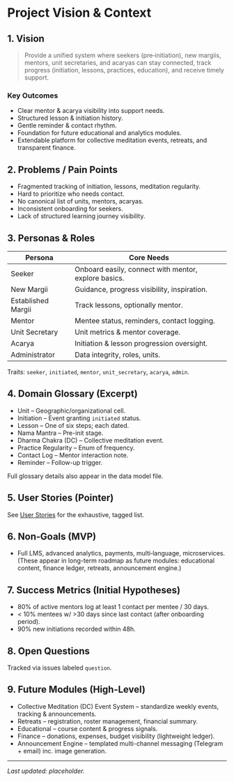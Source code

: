 # Project Vision & Context

## 1. Vision

> Provide a unified system where seekers (pre‑initiation), new margiis, mentors, unit secretaries, and acaryas can stay connected, track progress (initiation, lessons, practices, education), and receive timely support.

### Key Outcomes

- Clear mentor & acarya visibility into support needs.
- Structured lesson & initiation history.
- Gentle reminder & contact rhythm.
- Foundation for future educational and analytics modules.
- Extendable platform for collective meditation events, retreats, and transparent finance.

## 2. Problems / Pain Points

- Fragmented tracking of initiation, lessons, meditation regularity.
- Hard to prioritize who needs contact.
- No canonical list of units, mentors, acaryas.
- Inconsistent onboarding for seekers.
- Lack of structured learning journey visibility.

## 3. Personas & Roles

| Persona            | Core Needs                                           |
| ------------------ | ---------------------------------------------------- |
| Seeker             | Onboard easily, connect with mentor, explore basics. |
| New Margii         | Guidance, progress visibility, inspiration.          |
| Established Margii | Track lessons, optionally mentor.                    |
| Mentor             | Mentee status, reminders, contact logging.           |
| Unit Secretary     | Unit metrics & mentor coverage.                      |
| Acarya             | Initiation & lesson progression oversight.           |
| Administrator      | Data integrity, roles, units.                        |

Traits: `seeker`, `initiated`, `mentor`, `unit_secretary`, `acarya`, `admin`.

## 4. Domain Glossary (Excerpt)

- Unit – Geographic/organizational cell.
- Initiation – Event granting `initiated` status.
- Lesson – One of six steps; each dated.
- Nama Mantra – Pre-init stage.
- Dharma Chakra (DC) – Collective meditation event.
- Practice Regularity – Enum of frequency.
- Contact Log – Mentor interaction note.
- Reminder – Follow-up trigger.

Full glossary details also appear in the data model file.

## 5. User Stories (Pointer)

See [User Stories](./user-stories.md) for the exhaustive, tagged list.

## 6. Non‑Goals (MVP)

- Full LMS, advanced analytics, payments, multi‑language, microservices.
	(These appear in long-term roadmap as future modules: educational content, finance ledger, retreats, announcement engine.)

## 7. Success Metrics (Initial Hypotheses)

- 80% of active mentors log at least 1 contact per mentee / 30 days.
- < 10% mentees w/ >30 days since last contact (after onboarding period).
- 90% new initiations recorded within 48h.

## 8. Open Questions

Tracked via issues labeled `question`.

## 9. Future Modules (High-Level)

- Collective Meditation (DC) Event System – standardize weekly events, tracking & announcements.
- Retreats – registration, roster management, financial summary.
- Educational – course content & progress signals.
- Finance – donations, expenses, budget visibility (lightweight ledger).
- Announcement Engine – templated multi-channel messaging (Telegram + email) inc. image generation.

---

_Last updated: placeholder._
